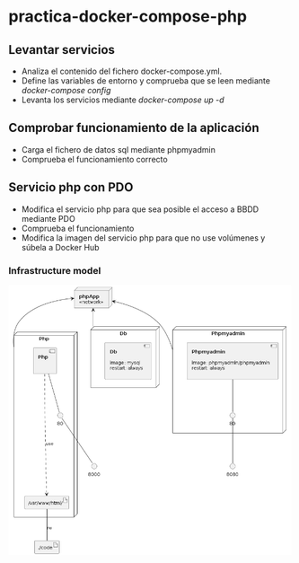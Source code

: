# practica-docker-compose-php

## Levantar servicios

- Analiza el contenido del fichero docker-compose.yml.
- Define las variables de entorno y comprueba que se leen mediante *docker-compose config*
- Levanta los servicios mediante *docker-compose up -d*

## Comprobar funcionamiento de la aplicación

- Carga el fichero de datos sql mediante phpmyadmin
- Comprueba el funcionamiento correcto

## Servicio php con PDO

- Modifica el servicio php para que sea posible el acceso a BBDD mediante PDO
- Comprueba el funcionamiento
- Modifica la imagen del servicio php para que no use volúmenes y súbela a Docker Hub


### Infrastructure model

![Infrastructure model](.infragenie/infrastructure_model.png)